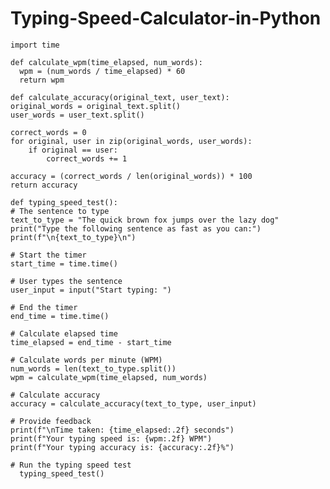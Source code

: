 # Typing-Speed-Calculator-in-Python
    import time

    def calculate_wpm(time_elapsed, num_words):
      wpm = (num_words / time_elapsed) * 60
      return wpm

    def calculate_accuracy(original_text, user_text):
    original_words = original_text.split()
    user_words = user_text.split()
    
    correct_words = 0
    for original, user in zip(original_words, user_words):
        if original == user:
            correct_words += 1
    
    accuracy = (correct_words / len(original_words)) * 100
    return accuracy

    def typing_speed_test():
    # The sentence to type
    text_to_type = "The quick brown fox jumps over the lazy dog"
    print("Type the following sentence as fast as you can:")
    print(f"\n{text_to_type}\n")
    
    # Start the timer
    start_time = time.time()
    
    # User types the sentence
    user_input = input("Start typing: ")
    
    # End the timer
    end_time = time.time()
    
    # Calculate elapsed time
    time_elapsed = end_time - start_time
    
    # Calculate words per minute (WPM)
    num_words = len(text_to_type.split())
    wpm = calculate_wpm(time_elapsed, num_words)
    
    # Calculate accuracy
    accuracy = calculate_accuracy(text_to_type, user_input)
    
    # Provide feedback
    print(f"\nTime taken: {time_elapsed:.2f} seconds")
    print(f"Your typing speed is: {wpm:.2f} WPM")
    print(f"Your typing accuracy is: {accuracy:.2f}%")

    # Run the typing speed test
      typing_speed_test()
